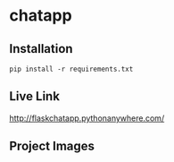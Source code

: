 # chatapp
## Installation 
```
pip install -r requirements.txt
```

## Live Link
http://flaskchatapp.pythonanywhere.com/

## Project Images


